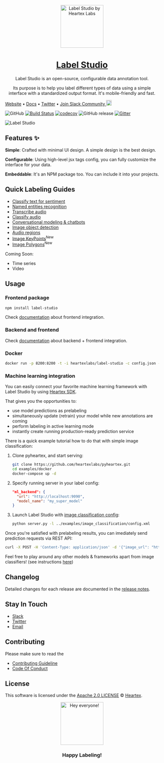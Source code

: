 <div align="center">
    <a href="https://labelstud.io/" title="Label Studio by Heartex Labs"><img src="https://github.com/heartexlabs/label-studio/blob/master/images/heartex_icon_opossum_green@2x.png?raw=true" title="Label Studio by Heartex Labs" height="140" width="140"></a>
    <br/>
    <h1><a href="https://labelstud.io">Label Studio</a></h1>
    <p>Label Studio is an open-source, configurable data annotation tool.</p>
    <p>Its purpose is to help you label different types of data using a simple interface with a standardized output format. It's mobile-friendly and fast.</p>
</div>

[Website](https://labelstud.io/) • [Docs](https://labelstud.io/docs) • [Twitter](https://twitter.com/heartexlabs) • [Join Slack Community <img src="https://go.heartex.net/docs/images/slack-mini.png" width="18px"/>](https://docs.google.com/forms/d/e/1FAIpQLSdLHZx5EeT1J350JPwnY2xLanfmvplJi6VZk65C2R4XSsRBHg/viewform?usp=sf_link)

![GitHub](https://img.shields.io/github/license/heartexlabs/label-studio?logo=heartex) [![Build Status](https://travis-ci.com/heartexlabs/label-studio.svg?branch=master)](https://travis-ci.com/heartexlabs/label-studio) [![codecov](https://codecov.io/gh/heartexlabs/label-studio/branch/master/graph/badge.svg)](https://codecov.io/gh/heartexlabs/label-studio) ![GitHub release](https://img.shields.io/github/v/release/heartexlabs/label-studio?include_prereleases) [![Gitter](https://badges.gitter.im/label-studio/community.svg)](https://gitter.im/label-studio/community?utm_source=badge&utm_medium=badge&utm_campaign=pr-badge)

![Label Studio](https://raw.githubusercontent.com/heartexlabs/label-studio/master/images/label-studio-examples.gif)

## Features ✨

**Simple**: Crafted with minimal UI design. A simple design is the best design.

**Configurable**: Using high-level jsx tags config, you can fully customize the interface for your data.

**Embeddable**: It's an NPM package too. You can include it into your projects.

## Quick Labeling Guides

- [Classify text for sentiment](https://labelstud.io/templates/sentiment_analysis.html)
- [Named entities recognition](https://labelstud.io/templates/named_entity.html)
- [Transcribe audio](https://labelstud.io/templates/transcribe_audio.html)
- [Classify audio](https://labelstud.io/templates/audio_classification.html) 
- [Conversational modeling & chatbots](https://labelstud.io/templates/dialogue_analysis.html)
- [Image object detection](https://labelstud.io/templates/image_bbox.html) 
- [Audio regions](https://labelstud.io/templates/audio_regions.html)
- [Image KeyPoints](https://labelstud.io/templates/image_keypoints.html)<sup>New</sup>
- [Image Polygons](https://labelstud.io/templates/image_polygons.html)<sup>New</sup>

Coming Soon:

- Time series
- Video

## Usage

### Frontend package

```sh
npm install label-studio
```

Check [documentation](https://labelstud.io/guide/frontend.html) about frontend integration.

### Backend and frontend

Check [documentation](https://labelstud.io/guide/backend.html) about backend + frontend integration.

### Docker
```sh
docker run -p 8200:8200 -t -i heartexlabs/label-studio -c config.json -l ../examples/chatbot_analysis/config.xml -i ../examples/chatbot_analysis/tasks.json -o output
```

### Machine learning integration

You can easily connect your favorite machine learning framework with Label Studio by using [Heartex SDK](https://github.com/heartexlabs/pyheartex). 

That gives you the opportunities to:
- use model predictions as prelabeling
- simultaneously update (retrain) your model while new annotations are coming
- perform labeling in active learning mode
- instantly create running production-ready prediction service

There is a quick example tutorial how to do that with simple image classification:

1. Clone pyheartex, and start serving:
    ```bash
    git clone https://github.com/heartexlabs/pyheartex.git
    cd examples/docker
    docker-compose up -d
    ```
2. Specify running server in your label config:
    ```json
    "ml_backend": {
      "url": "http://localhost:9090",
      "model_name": "my_super_model"
    }
    ```
3. Launch Label Studio with [image classification config](examples/image_classification/config.xml):
    ```bash
    python server.py -l ../examples/image_classification/config.xml
    ```
    
Once you're satisfied with prelabeling results, you can imediately send prediction requests via REST API:
```bash
curl -X POST -H 'Content-Type: application/json' -d '{"image_url": "https://go.heartex.net/static/samples/kittens.jpg"}' http://localhost:8200/predict
```

Feel free to play around any other models & frameworks apart from image classifiers! (see instructions [here](https://github.com/heartexlabs/pyheartex#advanced-usage))

## Changelog

Detailed changes for each release are documented in the [release notes](https://github.com/heartexlabs/label-studio/releases).

## Stay In Touch

- [Slack](https://docs.google.com/forms/d/e/1FAIpQLSdLHZx5EeT1J350JPwnY2xLanfmvplJi6VZk65C2R4XSsRBHg/viewform?usp=sf_link)
- [Twitter](https://twitter.com/heartexlabs)
- [Email](mailto:hi@heartex.net)

## Contributing

Please make sure to read the

- [Contributing Guideline](/CONTRIBUTING.md)
- [Code Of Conduct](/CODE_OF_CONDUCT.md)

## License

This software is licensed under the [Apache 2.0 LICENSE](/LICENSE) © [Heartex](https://www.heartex.net/).

<div align="center">
    <a href="https://labelstud.io/"><img src="https://github.com/heartexlabs/label-studio/blob/master/images/opossum_looking.png?raw=true" title="Hey everyone!" height="140" width="140"></a>
    <h3>Happy Labeling!</h3>
</div>
